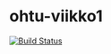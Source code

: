 # ohtu-viikko1
[![Build Status](https://travis-ci.org/camicolli/ohtu-viikko1.svg?branch=master)](https://travis-ci.org/camicolli/ohtu-viikko1)
